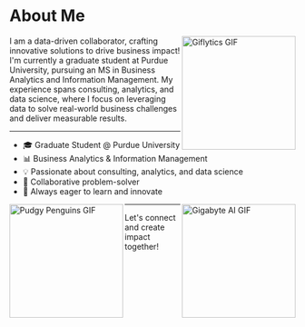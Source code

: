 # About Me

<img src="https://media.giphy.com/media/xT9C25UNTwfZuk85WP/giphy.gif" width="200" alt="Giflytics GIF" align="right" />

I am a data-driven collaborator, crafting innovative solutions to drive business impact! I'm currently a graduate student at Purdue University, pursuing an MS in Business Analytics and Information Management. My experience spans consulting, analytics, and data science, where I focus on leveraging data to solve real-world business challenges and deliver measurable results.

---

- 🎓 Graduate Student @ Purdue University
- 📊 Business Analytics & Information Management
- 💡 Passionate about consulting, analytics, and data science
- 🤝 Collaborative problem-solver
- 🚀 Always eager to learn and innovate

<img src="https://media.giphy.com/media/0lGd2OXXHe4tFhb7Wh/giphy.gif" width="200" alt="Pudgy Penguins GIF" align="left" />

<img src="https://media.giphy.com/media/iPj5oRtJzQGxwzuCKV/giphy.gif" width="200" alt="Gigabyte AI GIF" align="right" />

---

Let's connect and create impact together!
